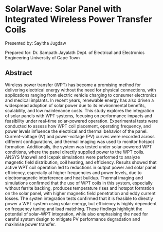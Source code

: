 # SolarWave: Solar Panel with Integrated Wireless Power Transfer Coils

Presented by: 
Sayitha Jugdaw

Prepared for: 
Dr. Sampath Jayalath
Dept. of Electrical and Electronics Engineering
University of Cape Town


## Abstract
Wireless power transfer (WPT) has become a promising method for delivering electrical energy
without the need for physical connections, with applications ranging from electric vehicle charging
to consumer electronics and medical implants. In recent years, renewable energy has also driven
a widespread adoption of solar power due to its environmental benefits, scalability, and low
maintenance costs. This study explores the integration of solar panels with WPT systems, focusing
on performance impacts and feasibility under real-time solar-powered operation. Experimental
tests were conducted to assess how WPT coil placement, operating frequency, and power levels
influence the electrical and thermal behavior of the panel. Current-voltage (IV) and power-voltage
(PV) curves were recorded across different configurations, and thermal imaging was used to monitor
hotspot formation. Additionally, the system was tested under solar-powered WPT conditions,
where the panel directly supplied power to the WPT coils. ANSYS Maxwell and Icepak simulations
were performed to analyze magnetic field distribution, coil heating, and efficiency.
Results showed that active WPT coil operation led to reductions in output power and solar panel
efficiency, especially at higher frequencies and power levels, due to electromagnetic interference
and heat buildup. Thermal imaging and simulations confirmed that the use of WPT coils in
this system, especially without ferrite backing, produces temperature rises and hotspot formation
on the solar panel, with higher magnetic field penetration and eddy current losses. The systen
integration tests confirmed that it is feasible to directly power a WPT system using solar energy,
but efficiency is highly dependent on frequency tuning and load matching. These findings highlight
the potential of solar–WPT integration, while also emphasising the need for careful system design
to mitigate PV performance degradation and maximise power transfer.
